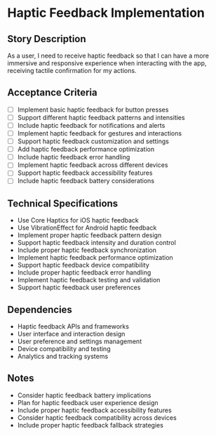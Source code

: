 # Haptic Feedback Implementation

## Story Description
As a user, I need to receive haptic feedback so that I can have a more immersive and responsive experience when interacting with the app, receiving tactile confirmation for my actions.

## Acceptance Criteria
- [ ] Implement basic haptic feedback for button presses
- [ ] Support different haptic feedback patterns and intensities
- [ ] Include haptic feedback for notifications and alerts
- [ ] Implement haptic feedback for gestures and interactions
- [ ] Support haptic feedback customization and settings
- [ ] Add haptic feedback performance optimization
- [ ] Include haptic feedback error handling
- [ ] Implement haptic feedback across different devices
- [ ] Support haptic feedback accessibility features
- [ ] Include haptic feedback battery considerations

## Technical Specifications
- Use Core Haptics for iOS haptic feedback
- Use VibrationEffect for Android haptic feedback
- Implement proper haptic feedback pattern design
- Support haptic feedback intensity and duration control
- Include proper haptic feedback synchronization
- Implement haptic feedback performance optimization
- Support haptic feedback device compatibility
- Include proper haptic feedback error handling
- Implement haptic feedback testing and validation
- Support haptic feedback user preferences

## Dependencies
- Haptic feedback APIs and frameworks
- User interface and interaction design
- User preference and settings management
- Device compatibility and testing
- Analytics and tracking systems

## Notes
- Consider haptic feedback battery implications
- Plan for haptic feedback user experience design
- Include proper haptic feedback accessibility features
- Consider haptic feedback compatibility across devices
- Include proper haptic feedback fallback strategies